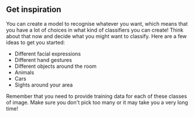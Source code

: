 ## Get inspiration

You can create a model to recognise whatever you want, which means that you have a lot of choices in what kind of classifiers you can create! Think about that now and decide what  you might want to classify. Here are a few ideas to get you started:

+ Different facial expressions
+ Different hand gestures
+ Different objects around the room
+ Animals
+ Cars
+ Sights around your area

Remember that you need to provide training data for each of these classes of image. Make sure you don't pick too many or it may take you a very long time!
